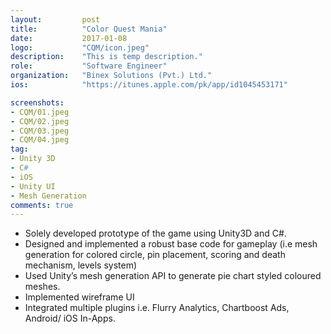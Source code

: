 ```yaml
---
layout:			post
title:			"Color Quest Mania"
date:			2017-01-08
logo:			"CQM/icon.jpeg"
description:	"This is temp description."
role:			"Software Engineer"
organization:	"Binex Solutions (Pvt.) Ltd."
ios:			"https://itunes.apple.com/pk/app/id1045453171"

screenshots:
- CQM/01.jpeg
- CQM/02.jpeg
- CQM/03.jpeg
- CQM/04.jpeg
tag:
- Unity 3D
- C#
- iOS
- Unity UI
- Mesh Generation
comments: true
---
```


* Solely developed prototype of the game using Unity3D and C#.
* Designed and implemented a robust base code for gameplay (i.e mesh generation for colored circle, pin placement, scoring and death mechanism, levels system)
* Used Unity’s mesh generation API to generate pie chart styled coloured meshes.
* Implemented wireframe UI
* Integrated multiple plugins i.e. Flurry Analytics, Chartboost Ads, Android/ iOS In-Apps.
